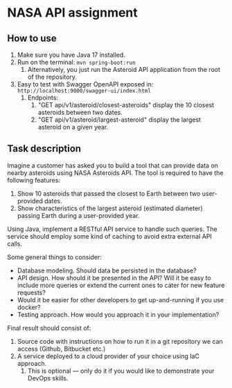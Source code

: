# NASA API assignment

## How to use
1. Make sure you have Java 17 installed.
2. Run on the terminal: `mvn spring-boot:run`
   1. Alternatively, you just run the Asteroid API application from the root of the repository.
3. Easy to test with Swagger OpenAPI exposed in: `http://localhost:9000/swagger-ui/index.html`
    1. Endpoints:
        1. "GET api/v1/asteroid/closest-asteroids" display the 10 closest asteroids between two dates.
        2. "GET api/v1/asteroid/largest-asteroid" display the largest asteroid on a given year.

## Task description
Imagine a customer has asked you to build a tool that can provide data on nearby asteroids using NASA Asteroids API. The tool is required to have the following features:

1. Show 10 asteroids that passed the closest to Earth between two user-provided dates.
2. Show characteristics of the largest asteroid (estimated diameter) passing Earth during a user-provided year.

Using Java, implement a RESTful API service to handle such queries. The service should employ some kind of caching to avoid extra external API calls.

Some general things to consider:

* Database modeling. Should data be persisted in the database?
* API design. How should it be presented in the API? Will it be easy to include more queries or extend the current ones to cater for new feature requests?
* Would it be easier for other developers to get up-and-running if you use docker?
* Testing approach. How would you approach it in your implementation?

Final result should consist of:

1. Source code with instructions on how to run it in a git repository we can access (Github, Bitbucket etc.)
2. A service deployed to a cloud provider of your choice using IaC approach. 
   1. This is optional — only do it if you would like to demonstrate your DevOps skills.
